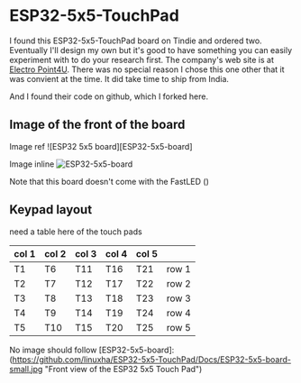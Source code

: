 # ESP32-5x5-TouchPad

I found this ESP32-5x5-TouchPad board on Tindie and ordered two. Eventually I'll design my own but it's good to have something you can easily experiment with to do your research first. The company's web site is at [Electro Point4U](https://electropoint4u.com/product/esp32-touch-matrix/). There was no special reason I chose this one other that it was convient at the time. It did take time to ship from India.

And I found their code on github, which I forked here.

## Image of the front of the board

Image ref
![ESP32 5x5 board][ESP32-5x5-board]

Image inline
![ESP32-5x5-board](https://github.com/linuxha/ESP32-5x5-TouchPad/Docs/ESP32-5x5-board-small.jpg "Front view of the ESP32 5x5 Touch Pad")

Note that this board doesn't come with the FastLED ()

## Keypad layout

need a table here of the touch pads

| col 1 | col 2 | col 3 | col 4 | col 5|  |
| --- | --- | --- | --- | --- | --- |
| T1 | T6 | T11 | T16 | T21 | row 1 |
| T2 | T7 | T12 | T17 | T22 | row 2 |
| T3 | T8 | T13 | T18 | T23 | row 3 |
| T4 | T9 | T14 | T19 | T24 | row 4 |
| T5 | T10 | T15 | T20 | T25 | row 5 |


No image should follow
[ESP32-5x5-board]: (https://github.com/linuxha/ESP32-5x5-TouchPad/Docs/ESP32-5x5-board-small.jpg "Front view of the ESP32 5x5 Touch Pad")
